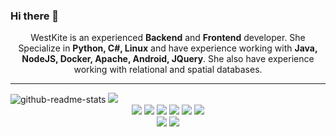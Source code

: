 ### Hi there 👋

<p align="center">
  WestKite is an experienced <b>Backend</b> and <b>Frontend</b> developer.
  She Specialize in <b>Python, C#, Linux</b> and have experience working with <b>Java, NodeJS, Docker, Apache, Android, JQuery</b>. She also have experience working with relational and spatial databases.
</p>
<hr>
<div style="display: inline-block;text-align: center;" align="center">
  <img src="https://github-readme-stats.vercel.app/api?username=bsy0317&count_private=true&show_icons=true&hide=contribs,prs&theme=vue&include_all_commits=true" alt="github-readme-stats" />
  <img src="https://github-readme-stats.vercel.app/api/top-langs/?username=bsy0317&layout=compact&theme=vue&langs_count=6" />
</div>

<br/>
<div align="center">
<a href="#" target="_blank"><img src="https://img.shields.io/badge/Python-3776AB?style=for-the-badge&logo=python&logoColor=ffffff"/></a>
<a href="#" target="_blank"><img src="https://img.shields.io/badge/CSharp-239120?style=for-the-badge&logo=csharp&logoColor=ffffff"/></a>
<a href="#" target="_blank"><img src="https://img.shields.io/badge/flask-000000?style=for-the-badge&logo=flask&logoColor=ffffff"/></a>
<a href="#" target="_blank"><img src="https://img.shields.io/badge/JQuery-0769AD?style=for-the-badge&logo=jquery&logoColor=ffffff"/></a>
<a href="#" target="_blank"><img src="https://img.shields.io/badge/MariaDB-1F305F?style=for-the-badge&logo=mariadb&logoColor=ffffff"/></a>
<a href="#" target="_blank"><img src="https://img.shields.io/badge/Apache-D22128?style=for-the-badge&logo=apache&logoColor=ffffff"/></a>
<br>
<a href="#" target="_blank"><img src="https://img.shields.io/badge/Email-talk@kakao.one-8B89CC?style=for-the-badge&logo=gmail&logoColor=ffffff"/></a>
  <a href="#" target="_blank"><img src="https://img.shields.io/badge/Gmail-webesnw@gmail.com-72BE50?style=for-the-badge&logo=gmail&logoColor=ffffff"/></a>
</div>
